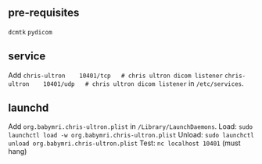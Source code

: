 ## pre-requisites
`dcmtk`
`pydicom`

## service
Add 
`chris-ultron    10401/tcp   # chris ultron dicom listener`
`chris-ultron    10401/udp   # chris ultron dicom listener`
in `/etc/services`.

## launchd
Add `org.babymri.chris-ultron.plist` in `/Library/LaunchDaemons`.
Load: `sudo launchctl load -w org.babymri.chris-ultron.plist`
Unload: `sudo launchctl unload org.babymri.chris-ultron.plist`
Test: `nc localhost 10401` (must hang)
